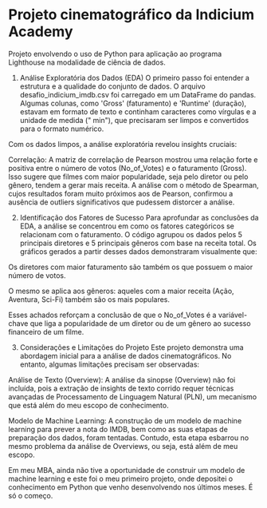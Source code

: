 # Projeto cinematográfico da Indicium Academy

Projeto envolvendo o uso de Python para aplicação ao programa Lighthouse na modalidade de ciência de dados.

1. Análise Exploratória dos Dados (EDA)
O primeiro passo foi entender a estrutura e a qualidade do conjunto de dados. O arquivo desafio_indicium_imdb.csv foi carregado em um DataFrame do pandas. Algumas colunas, como 'Gross' (faturamento) e 'Runtime' (duração), estavam em formato de texto e continham caracteres como vírgulas e a unidade de medida (" min"), que precisaram ser limpos e convertidos para o formato numérico.

Com os dados limpos, a análise exploratória revelou insights cruciais:

Correlação: A matriz de correlação de Pearson mostrou uma relação forte e positiva entre o número de votos (No_of_Votes) e o faturamento (Gross). Isso sugere que filmes com maior popularidade, seja pelo diretor ou pelo gênero, tendem a gerar mais receita. A análise com o método de Spearman, cujos resultados foram muito próximos aos de Pearson, confirmou a ausência de outliers significativos que pudessem distorcer a análise.

2. Identificação dos Fatores de Sucesso
Para aprofundar as conclusões da EDA, a análise se concentrou em como os fatores categóricos se relacionam com o faturamento. O código agrupou os dados pelos 5 principais diretores e 5 principais gêneros com base na receita total. Os gráficos gerados a partir desses dados demonstraram visualmente que:

Os diretores com maior faturamento são também os que possuem o maior número de votos.

O mesmo se aplica aos gêneros: aqueles com a maior receita (Ação, Aventura, Sci-Fi) também são os mais populares.

Esses achados reforçam a conclusão de que o No_of_Votes é a variável-chave que liga a popularidade de um diretor ou de um gênero ao sucesso financeiro de um filme.

3. Considerações e Limitações do Projeto
Este projeto demonstra uma abordagem inicial para a análise de dados cinematográficos. No entanto, algumas limitações precisam ser observadas:

Análise de Texto (Overview): A análise da sinopse (Overview) não foi incluída, pois a extração de insights de texto corrido requer técnicas avançadas de Processamento de Linguagem Natural (PLN), um mecanismo que está além do meu escopo de conhecimento.

Modelo de Machine Learning: A construção de um modelo de machine learning para prever a nota do IMDB, bem como as suas etapas de preparação dos dados, foram tentadas. Contudo, esta etapa esbarrou no mesmo problema da análise de Overviews, ou seja, está além de meu escopo.

Em meu MBA, ainda não tive a oportunidade de construir um modelo de machine learning e este foi o meu primeiro projeto, onde depositei o conhecimento em Python que venho desenvolvendo nos últimos meses. É só o começo.